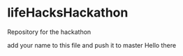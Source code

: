 # lifeHacksHackathon
Repository for the hackathon

add your name to this file and push it to master
Hello there
